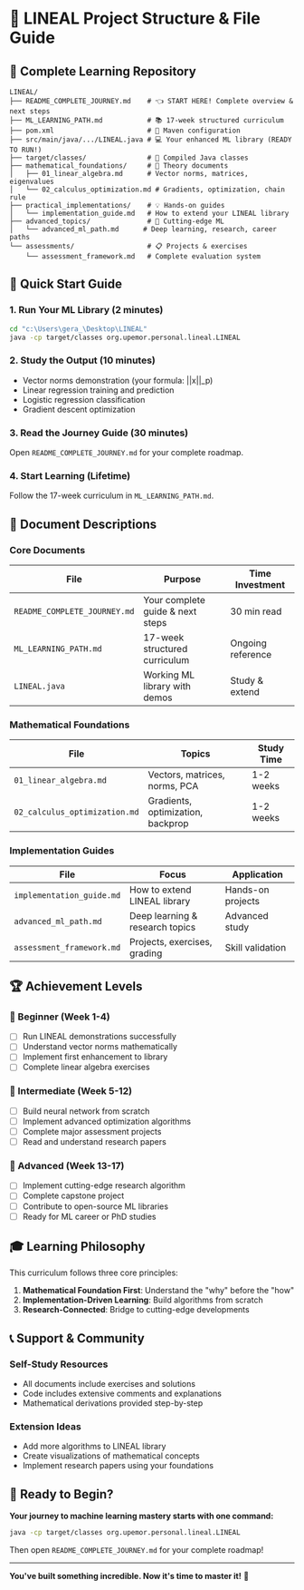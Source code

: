 # 📁 LINEAL Project Structure & File Guide

## 🚀 Complete Learning Repository

```
LINEAL/
├── README_COMPLETE_JOURNEY.md    # 👈 START HERE! Complete overview & next steps
├── ML_LEARNING_PATH.md           # 📚 17-week structured curriculum  
├── pom.xml                       # 🔧 Maven configuration
├── src/main/java/.../LINEAL.java # 💻 Your enhanced ML library (READY TO RUN!)
├── target/classes/               # 🎯 Compiled Java classes
├── mathematical_foundations/     # 🔢 Theory documents  
│   ├── 01_linear_algebra.md      # Vector norms, matrices, eigenvalues
│   └── 02_calculus_optimization.md # Gradients, optimization, chain rule
├── practical_implementations/    # 💡 Hands-on guides
│   └── implementation_guide.md   # How to extend your LINEAL library
├── advanced_topics/              # 🧠 Cutting-edge ML
│   └── advanced_ml_path.md      # Deep learning, research, career paths
└── assessments/                  # 📋 Projects & exercises
    └── assessment_framework.md   # Complete evaluation system
```

## 🎯 Quick Start Guide

### 1. Run Your ML Library (2 minutes)
```bash
cd "c:\Users\gera_\Desktop\LINEAL"
java -cp target/classes org.upemor.personal.lineal.LINEAL
```

### 2. Study the Output (10 minutes)
- Vector norms demonstration (your formula: ||x||_p)
- Linear regression training and prediction
- Logistic regression classification  
- Gradient descent optimization

### 3. Read the Journey Guide (30 minutes)
Open `README_COMPLETE_JOURNEY.md` for your complete roadmap.

### 4. Start Learning (Lifetime)
Follow the 17-week curriculum in `ML_LEARNING_PATH.md`.

## 📖 Document Descriptions

### Core Documents
| File | Purpose | Time Investment |
|------|---------|-----------------|
| `README_COMPLETE_JOURNEY.md` | Your complete guide & next steps | 30 min read |
| `ML_LEARNING_PATH.md` | 17-week structured curriculum | Ongoing reference |
| `LINEAL.java` | Working ML library with demos | Study & extend |

### Mathematical Foundations
| File | Topics | Study Time |
|------|--------|------------|
| `01_linear_algebra.md` | Vectors, matrices, norms, PCA | 1-2 weeks |
| `02_calculus_optimization.md` | Gradients, optimization, backprop | 1-2 weeks |

### Implementation Guides
| File | Focus | Application |
|------|--------|-------------|
| `implementation_guide.md` | How to extend LINEAL library | Hands-on projects |
| `advanced_ml_path.md` | Deep learning & research topics | Advanced study |
| `assessment_framework.md` | Projects, exercises, grading | Skill validation |

## 🏆 Achievement Levels

### 🥉 Beginner (Week 1-4)
- [ ] Run LINEAL demonstrations successfully
- [ ] Understand vector norms mathematically  
- [ ] Implement first enhancement to library
- [ ] Complete linear algebra exercises

### 🥈 Intermediate (Week 5-12)  
- [ ] Build neural network from scratch
- [ ] Implement advanced optimization algorithms
- [ ] Complete major assessment projects
- [ ] Read and understand research papers

### 🥇 Advanced (Week 13-17)
- [ ] Implement cutting-edge research algorithm
- [ ] Complete capstone project
- [ ] Contribute to open-source ML libraries
- [ ] Ready for ML career or PhD studies

## 🎓 Learning Philosophy

This curriculum follows three core principles:

1. **Mathematical Foundation First**: Understand the "why" before the "how"
2. **Implementation-Driven Learning**: Build algorithms from scratch
3. **Research-Connected**: Bridge to cutting-edge developments

## 📞 Support & Community

### Self-Study Resources
- All documents include exercises and solutions
- Code includes extensive comments and explanations
- Mathematical derivations provided step-by-step

### Extension Ideas
- Add more algorithms to LINEAL library
- Create visualizations of mathematical concepts
- Implement research papers using your foundations

## 🚀 Ready to Begin?

**Your journey to machine learning mastery starts with one command:**

```bash
java -cp target/classes org.upemor.personal.lineal.LINEAL
```

Then open `README_COMPLETE_JOURNEY.md` for your complete roadmap!

---

**You've built something incredible. Now it's time to master it!** 🌟